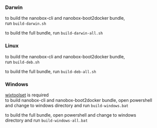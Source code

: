 ### Darwin
to build the nanobox-cli and nanobox-boot2docker bundle,   
run `build-darwin.sh`

to build the full bundle, run `build-darwin-all.sh`    

### Linux
to build the nanobox-cli and nanobox-boot2docker bundle,   
run `build-deb.sh`

to build the full bundle, run `build-deb-all.sh`

### Windows
[wixtoolset](http://wixtoolset.org/) is required    
to build nanobox-cli and nanobox-boot2docker bundle, open powershell    
and change to windows directory and run `build-windows.bat`   

to build the full bundle, open powershell and change to windows    
directory and run `build-windows-all.bat`   
